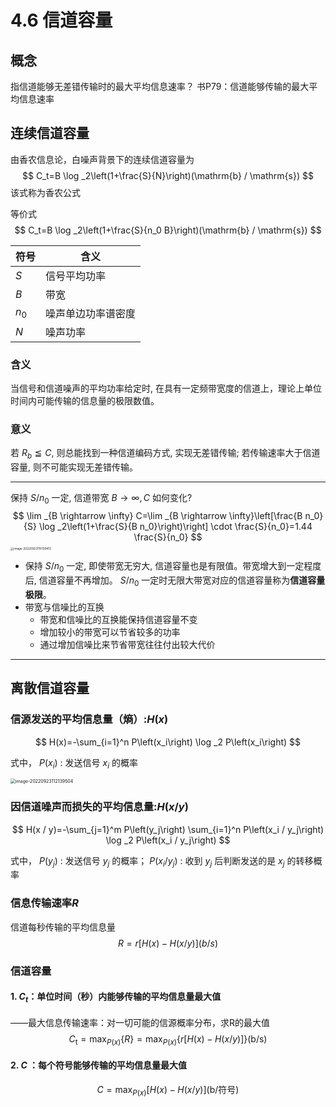 # 4.6 信道容量

## 概念

指信道能够无差错传输时的最大平均信息速率？
书P79：信道能够传输的最大平均信息速率

## 连续信道容量

由香农信息论，白噪声背景下的连续信道容量为
$$
C_t=B \log _2\left(1+\frac{S}{N}\right)(\mathrm{b} / \mathrm{s})
$$
该式称为香农公式

等价式
$$
C_t=B \log _2\left(1+\frac{S}{n_0 B}\right)(\mathrm{b} / \mathrm{s})
$$

| 符号  | 含义               |
| ----- | ------------------ |
| $S$   | 信号平均功率       |
| $B$   | 带宽               |
| $n_0$ | 噪声单边功率谱密度 |
| $N$   | 噪声功率           |

### 含义

当信号和信道噪声的平均功率给定时, 在具有一定频带宽度的信道上，理论上单位时间内可能传输的信息量的极限数值。

### 意义

若 $R_b \leqq C$, 则总能找到一种信道编码方式, 实现无差错传输; 若传输速率大于信道容量, 则不可能实现无差错传输。

---

保持 $S / n_0$ 一定, 信道带宽 $B \rightarrow \infty, C$ 如何变化?
$$
\lim _{B \rightarrow \infty} C=\lim _{B \rightarrow \infty}\left[\frac{B n_0}{S} \log _2\left(1+\frac{S}{B n_0}\right)\right] \cdot \frac{S}{n_0}=1.44 \frac{S}{n_0}
$$
<img src="https://mypic-1312707183.cos.ap-nanjing.myqcloud.com/image-20220923110139413.png" alt="image-20220923110139413" style="zoom:33%;" />

- 保持 $S / n_0$ 一定, 即使带宽无穷大, 信道容量也是有限值。带宽增大到一定程度后, 信道容量不再增加。 $S / n_0$ 一定时无限大带宽对应的信道容量称为**信道容量极限**。
- 带宽与信噪比的互换
  - 带宽和信噪比的互换能保持信道容量不变
  - 增加较小的带宽可以节省较多的功率
  - 通过增加信噪比来节省带宽往往付出较大代价
  

---

## 离散信道容量

### 信源发送的平均信息量（熵）:$H(x)$

$$
H(x)=-\sum_{i=1}^n P\left(x_i\right) \log _2 P\left(x_i\right)
$$

式中， $P(x_i)$  : 发送信号 $x_i$ 的概率

<img src="https://mypic-1312707183.cos.ap-nanjing.myqcloud.com/image-20220923112139504.png" alt="image-20220923112139504" style="zoom:50%;" />

### 因信道噪声而损失的平均信息量:$H(x / y)$

$$
H(x / y)=-\sum_{j=1}^m P\left(y_j\right) \sum_{i=1}^n P\left(x_i / y_j\right) \log _2 P\left(x_i / y_j\right)
$$

式中， $P(y_j)$  : 发送信号 $y_j$ 的概率； $P(x_i/y_j)$  : 收到 $y_j$ 后判断发送的是 $x_j$ 的转移概率

### 信息传输速率$R$

信道每秒传输的平均信息量
$$
R=r[H(x)-H(x / y)](b/s)
$$

### 信道容量
#### 1.  $C_t$：单位时间（秒）内能够传输的平均信息量最大值

——最大信息传输速率：对一切可能的信源概率分布，求R的最大值
$$
C_{\mathrm{t}}=\max _{P(x)}\{R\}=\max _{P(x)}\{r[H(x)-H(x / y)]\}(\mathrm{b} / \mathrm{s})
$$

#### 2.  $C$ ：每个符号能够传输的平均信息量最大值

$$
C=\max _{P(x)}[H(x)-H(x / y)](\mathrm{b} / \text {符号})
$$
